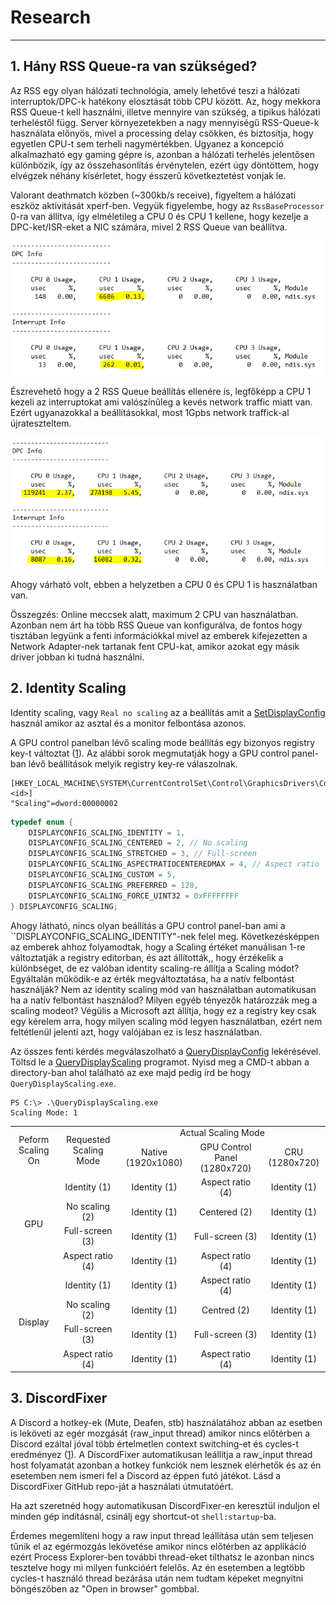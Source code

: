 # Research

--- 

## 1. Hány RSS Queue-ra van szükséged? 

Az RSS egy olyan hálózati technológia, amely lehetővé teszi a hálózati interruptok/DPC-k hatékony elosztását több CPU között. Az, hogy mekkora RSS Queue-t kell használni, illetve mennyire van szükség, a tipikus hálózati terheléstől függ. Server környezetekben a nagy mennyiségű RSS-Queue-k használata előnyös, mivel a processing delay csökken, és biztosítja, hogy egyetlen CPU-t sem terheli nagymértékben. Ugyanez a koncepció alkalmazható egy gaming gépre is, azonban a hálózati terhelés jelentősen különbözik, így az összehasonlítás érvénytelen, ezért úgy döntöttem, hogy elvégzek néhány kísérletet, hogy ésszerű következtetést vonjak le.

Valorant deathmatch közben (~300kb/s receive), figyeltem a hálózati eszköz aktivitását xperf-ben. Vegyük figyelembe, hogy az ``RssBaseProcessor`` 0-ra van állítva, így elméletileg a CPU 0 és CPU 1 kellene, hogy kezelje a DPC-ket/ISR-eket a NIC számára, mivel 2 RSS Queue van beállítva.

<img src="/media/300kbps-ndis-xperf-report.png" width="500">

Észrevehető hogy a 2 RSS Queue beállítás ellenére is, legfőképp a CPU 1 kezeli az interruptokat ami valószínűleg a kevés network traffic miatt van. Ezért ugyanazokkal a beállításokkal, most 1Gpbs network traffick-al újrateszteltem. 

<img src="/media/1gbps-ndis-xperf-report.png" width="500">

Ahogy várható volt, ebben a helyzetben a CPU 0 és CPU 1 is használatban van. 

Összegzés: Online meccsek alatt, maximum 2 CPU van használatban. Azonban nem árt ha több RSS Queue van konfigurálva, de fontos hogy tisztában legyünk a fenti információkkal mivel az emberek kifejezetten a Network Adapter-nek tartanak fent CPU-kat, amikor azokat egy másik driver jobban ki tudná használni.

## 2. Identity Scaling

Identity scaling, vagy `Real no scaling` az a beállítás amit a [SetDisplayConfig](https://learn.microsoft.com/en-us/windows/win32/api/winuser/nf-winuser-setdisplayconfig) használ amikor az asztal és a monitor felbontása azonos. 

A GPU control panelban lévő scaling mode beállítás egy bizonyos registry key-t változtat ([1](https://learn.microsoft.com/en-us/windows/win32/api/wingdi/ne-wingdi-displayconfig_scaling)).
Az alábbi sorok megmutatják hogy a GPU control panel-ban lévő beállítások melyik registry key-re válaszolnak.

```
[HKEY_LOCAL_MACHINE\SYSTEM\CurrentControlSet\Control\GraphicsDrivers\Configuration\<id>]
"Scaling"=dword:00000002
```

```cpp
typedef enum {
    DISPLAYCONFIG_SCALING_IDENTITY = 1,
    DISPLAYCONFIG_SCALING_CENTERED = 2, // No scaling
    DISPLAYCONFIG_SCALING_STRETCHED = 3, // Full-screen
    DISPLAYCONFIG_SCALING_ASPECTRATIOCENTEREDMAX = 4, // Aspect ratio
    DISPLAYCONFIG_SCALING_CUSTOM = 5,
    DISPLAYCONFIG_SCALING_PREFERRED = 128,
    DISPLAYCONFIG_SCALING_FORCE_UINT32 = 0xFFFFFFFF
} DISPLAYCONFIG_SCALING;
```

Ahogy látható, nincs olyan beállítás a GPU control panel-ban ami a ``DISPLAYCONFIG_SCALING_IDENTITY"-nek felel meg. Következésképpen az emberek ahhoz folyamodtak, hogy a Scaling értéket manuálisan 1-re változtatják a registry editorban, és azt állították,, hogy érzékelik a különbséget, de ez valóban identity scaling-re állítja a Scaling módot? Egyáltalán működik-e az érték megváltoztatása, ha a natív felbontást használják? Nem az identity scaling mód van használatban automatikusan ha a natív felbontást használod? Milyen egyéb tényezők határozzák meg a scaling modeot? Végülis a Microsoft azt állítja, hogy ez a registry key csak  egy kérelem arra, hogy milyen scaling mód legyen használatban, ezért nem feltétlenül jelenti azt, hogy valójában ez is lesz használatban. 

Az összes fenti kérdés megválaszolható a [QueryDisplayConfig](https://learn.microsoft.com/en-us/windows/win32/api/winuser/nf-winuser-querydisplayconfig) lekérésével. Töltsd le a [QueryDisplayScaling](https://github.com/valleyofdoom/QueryDisplayScaling) programot. Nyisd meg a CMD-t abban a directory-ban ahol található az exe majd pedig írd be hogy ``QueryDisplayScaling.exe``.

```
PS C:\> .\QueryDisplayScaling.exe
Scaling Mode: 1
```

<table style="text-align: center;">
    <tr>
        <td rowspan="2">Peform Scaling On</td>
        <td rowspan="2">Requested Scaling Mode</td>
        <td colspan="3">Actual Scaling Mode</td>
    </tr>
    <tr>
        <td>Native (1920x1080)</td>
        <td>GPU Control Panel (1280x720)</td>
        <td>CRU (1280x720)</td>
    </tr>
    <tr>
        <td rowspan=4>GPU</td>
        <td>Identity (1)</td>
        <td>Identity (1)</td>
        <td>Aspect ratio (4)</td>
        <td>Identity (1)</td>
    </tr>
    <tr>
        <td>No scaling (2)</td>
        <td>Identity (1)</td>
        <td>Centered (2)</td>
        <td>Identity (1)</td>
    </tr>
    <tr>
        <td>Full-screen (3)</td>
        <td>Identity (1)</td>
        <td>Full-screen (3)</td>
        <td>Identity (1)</td>
    </tr>
    <tr>
        <td>Aspect ratio (4)</td>
        <td>Identity (1)</td>
        <td>Aspect ratio (4)</td>
        <td>Identity (1)</td>
    </tr>
    <tr>
        <td rowspan=4>Display</td>
        <td>Identity (1)</td>
        <td>Identity (1)</td>
        <td>Aspect ratio (4)</td>
        <td>Identity (1)</td>
    </tr>
    <tr>
        <td>No scaling (2)</td>
        <td>Identity (1)</td>
        <td>Centred (2)</td>
        <td>Identity (1)</td>
    </tr>
    <tr>
        <td>Full-screen (3)</td>
        <td>Identity (1)</td>
        <td>Full-screen (3)</td>
        <td>Identity (1)</td>
    </tr>
    <tr>
        <td>Aspect ratio (4)</td>
        <td>Identity (1)</td>
        <td>Aspect ratio (4)</td>
        <td>Identity (1)</td>
    </tr>
</table>

## 3. DiscordFixer

A Discord a hotkey-ek (Mute, Deafen, stb) használatához abban az esetben is leköveti az egér mozgását (raw_input thread) amikor nincs előtérben a Discord ezáltal jóval több értelmetlen context switching-et és cycles-t eredményez ([1](/media/discordfixer-research-example.png)). A DiscordFixer automatikusan leállítja a raw_input thread host folyamatát azonban a hotkey funkciók nem lesznek elérhetők és az én esetemben nem ismeri fel a Discord az éppen futó játékot. Lásd a DiscordFixer GitHub repo-ját a használati útmutatóért.

Ha azt szeretnéd hogy automatikusan DiscordFixer-en keresztül induljon el minden gép indításnál, csinálj egy shortcut-ot ``shell:startup``-ba.

Érdemes megemlíteni hogy a raw input thread leállítása után sem teljesen tűnik el az egérmozgás lekövetése amikor nincs előtérben az applikáció ezért Process Explorer-ben további thread-eket tilthatsz le azonban nincs tesztelve hogy mi milyen funkcióért felelős. Az én esetemben a legtöbb cycles-t használó thread bezárása után nem tudtam képeket megnyitni böngészőben az "Open in browser" gombbal. 


